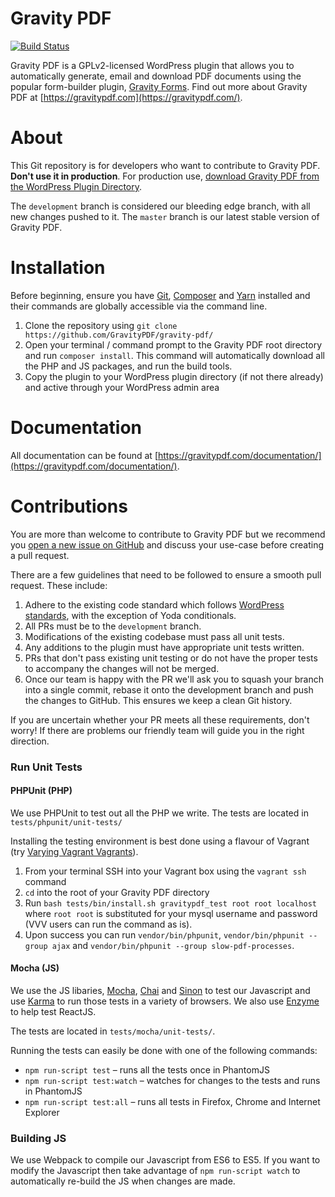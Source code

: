 Gravity PDF
==========================

[![Build Status](https://travis-ci.org/GravityPDF/gravity-pdf.svg?branch=development)](https://travis-ci.org/GravityPDF/gravity-pdf)

Gravity PDF is a GPLv2-licensed WordPress plugin that allows you to automatically generate, email and download PDF documents using the popular form-builder plugin, [Gravity Forms](https://goo.gl/lsBOef). Find out more about Gravity PDF at [https://gravitypdf.com](https://gravitypdf.com/).

# About

This Git repository is for developers who want to contribute to Gravity PDF. **Don't use it in production**. For production use, [download Gravity PDF from the WordPress Plugin Directory](https://wordpress.org/plugins/gravity-forms-pdf-extended/).

The `development` branch is considered our bleeding edge branch, with all new changes pushed to it. The `master` branch is our latest stable version of Gravity PDF.

# Installation

Before beginning, ensure you have [Git](https://git-scm.com/), [Composer](https://getcomposer.org/) and [Yarn](https://yarnpkg.com/en/docs/install) installed and their commands are globally accessible via the command line.

1. Clone the repository using `git clone https://github.com/GravityPDF/gravity-pdf/`
1. Open your terminal / command prompt to the Gravity PDF root directory and run `composer install`. This command will automatically download all the PHP and JS packages, and run the build tools.
1. Copy the plugin to your WordPress plugin directory (if not there already) and active through your WordPress admin area

# Documentation

All documentation can be found at [https://gravitypdf.com/documentation/](https://gravitypdf.com/documentation/).

# Contributions

You are more than welcome to contribute to Gravity PDF but we recommend you [open a new issue on GitHub](https://github.com/GravityPDF/gravity-pdf/issues) and discuss your use-case before creating a pull request.

There are a few guidelines that need to be followed to ensure a smooth pull request. These include:

1. Adhere to the existing code standard which follows [WordPress standards](https://make.wordpress.org/core/handbook/best-practices/coding-standards/php/), with the exception of Yoda conditionals.
1. All PRs must be to the `development` branch.
1. Modifications of the existing codebase must pass all unit tests.
1. Any additions to the plugin must have appropriate unit tests written.
1. PRs that don't pass existing unit testing or do not have the proper tests to accompany the changes will not be merged.
1. Once our team is happy with the PR we'll ask you to squash your branch into a single commit, rebase it onto the development branch and push the changes to GitHub. This ensures we keep a clean Git history.

If you are uncertain whether your PR meets all these requirements, don't worry! If there are problems our friendly team will guide you in the right direction.

### Run Unit Tests

#### PHPUnit (PHP)

We use PHPUnit to test out all the PHP we write. The tests are located in `tests/phpunit/unit-tests/`

Installing the testing environment is best done using a flavour of Vagrant (try [Varying Vagrant Vagrants](https://github.com/Varying-Vagrant-Vagrants/VVV)).

1. From your terminal SSH into your Vagrant box using the `vagrant ssh` command
2. `cd` into the root of your Gravity PDF directory
3. Run `bash tests/bin/install.sh gravitypdf_test root root localhost` where `root root` is substituted for your mysql username and password (VVV users can run the command as is).
4. Upon success you can run `vendor/bin/phpunit`, `vendor/bin/phpunit --group ajax` and `vendor/bin/phpunit --group slow-pdf-processes`.

#### Mocha (JS)

We use the JS libaries, [Mocha](https://mochajs.org/), [Chai](http://chaijs.com/) and [Sinon](http://sinonjs.org/) to test our Javascript and use [Karma](https://karma-runner.github.io/1.0/index.html) to run those tests in a variety of browsers. We also use [Enzyme](https://github.com/airbnb/enzyme) to help test ReactJS.

The tests are located in `tests/mocha/unit-tests/`.

Running the tests can easily be done with one of the following commands:

* `npm run-script test` – runs all the tests once in PhantomJS
* `npm run-script test:watch` – watches for changes to the tests and runs in PhantomJS
* `npm run-script test:all` – runs all tests in Firefox, Chrome and Internet Explorer
 
### Building JS

We use Webpack to compile our Javascript from ES6 to ES5. If you want to modify the Javascript then take advantage of `npm run-script watch` to automatically re-build the JS when changes are made.